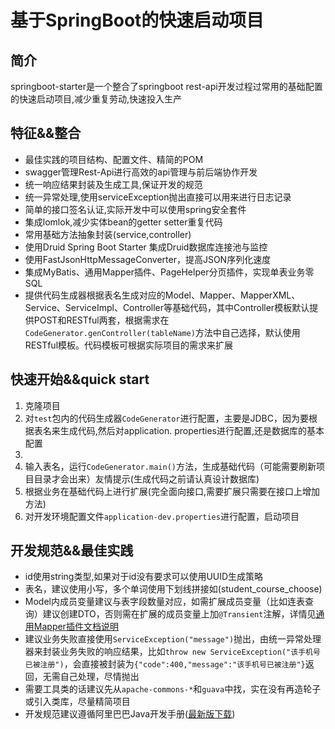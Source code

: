 # 基于SpringBoot的快速启动项目

## 简介
springboot-starter是一个整合了springboot rest-api开发过程过常用的基础配置的快速启动项目,减少重复劳动,快速投入生产

## 特征&&整合
- 最佳实践的项目结构、配置文件、精简的POM
- swagger管理Rest-Api进行高效的api管理与前后端协作开发
- 统一响应结果封装及生成工具,保证开发的规范
- 统一异常处理,使用serviceException抛出直接可以用来进行日志记录
- 简单的接口签名认证,实际开发中可以使用spring安全套件
- 集成lomlok,减少实体bean的getter setter重复代码
- 常用基础方法抽象封装(service,controller)
- 使用Druid Spring Boot Starter 集成Druid数据库连接池与监控
- 使用FastJsonHttpMessageConverter，提高JSON序列化速度
- 集成MyBatis、通用Mapper插件、PageHelper分页插件，实现单表业务零SQL
- 提供代码生成器根据表名生成对应的Model、Mapper、MapperXML、Service、ServiceImpl、Controller等基础代码，其中Controller模板默认提供POST和RESTful两套，根据需求在```CodeGenerator.genController(tableName)```方法中自己选择，默认使用RESTful模板。代码模板可根据实际项目的需求来扩展

## 快速开始&&quick start
1. 克隆项目
2. 对```test```包内的代码生成器```CodeGenerator```进行配置，主要是JDBC，因为要根据表名来生成代码,然后对application. properties进行配置,还是数据库的基本配置
3. 
4. 输入表名，运行```CodeGenerator.main()```方法，生成基础代码（可能需要刷新项目目录才会出来）友情提示(生成代码之前请认真设计数据库)
5. 根据业务在基础代码上进行扩展(完全面向接口,需要扩展只需要在接口上增加方法)
6. 对开发环境配置文件```application-dev.properties```进行配置，启动项目

## 开发规范&&最佳实践
- id使用string类型,如果对于id没有要求可以使用UUID生成策略
- 表名，建议使用小写，多个单词使用下划线拼接如(student_course_choose)
- Model内成员变量建议与表字段数量对应，如需扩展成员变量（比如连表查询）建议创建DTO，否则需在扩展的成员变量上加```@Transient```注解，详情见[通用Mapper插件文档说明](https://mapperhelper.github.io/docs/2.use/)
- 建议业务失败直接使用```ServiceException("message")```抛出，由统一异常处理器来封装业务失败的响应结果，比如```throw new ServiceException("该手机号已被注册")```，会直接被封装为```{"code":400,"message":"该手机号已被注册"}```返回，无需自己处理，尽情抛出
- 需要工具类的话建议先从```apache-commons-*```和```guava```中找，实在没有再造轮子或引入类库，尽量精简项目
- 开发规范建议遵循阿里巴巴Java开发手册([最新版下载](https://github.com/alibaba/p3c))